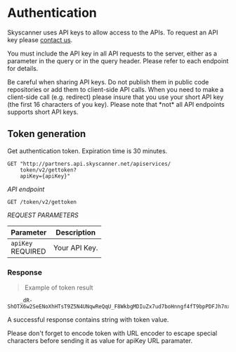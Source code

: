 # Authentication

Skyscanner uses API keys to allow access to the APIs. To request an API key please [contact us](https://partners.skyscanner.net/contact/).

You must include the API key in all API requests to the server, either as a parameter in the query or in the query header. Please refer to each endpoint for details.

<aside class="warning">
Be careful when sharing API keys. Do not publish them in public code repositories or add them to client-side API calls. When you need to make a client-side call (e.g. redirect) please insure that you use your short API key (the first 16 characters of you key). Please note that *not* all API endpoints supports short API keys.
</aside>


## Token generation

Get authentication token. Expiration time is 30 minutes.

```shell
GET "http://partners.api.skyscanner.net/apiservices/
	token/v2/gettoken?
    apiKey={apiKey}"
```

*API endpoint*

`GET /token/v2/gettoken`

*REQUEST PARAMETERS*

| Parameter | Description |
| --------- | ------- |
| ```apiKey``` <br><span class="required">REQUIRED</span> | Your API Key. |


### Response

> Example of token result

```shell
	_dR-ShOTX6w2SeENoXhHTsT9Z5N4UNqwReQqU_F8WkbgMDIuZx7ud7boHnngf4fT9bpPDFJh7nxB3hWsAT8x76w==
```

A successful response contains string with token value.

<aside class="warning">
Please don't forget to encode token with URL encoder to escape special characters before sending it as value for apiKey URL paramater.
</aside>


